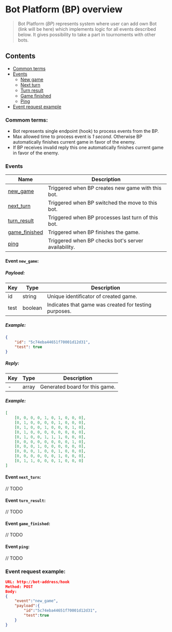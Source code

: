 Bot Platform (BP) overview
=========================

> Bot Platform (*BP*) represents system where user can add own Bot (link will be here) which implements logic for all events described below. It gives possibility to take a part in tournoments with other bots.

## Contents
- [Common terms](#common-terms)
- [Events](#events)
  - [New game](#event-new_game)
  - [Next turn](#event-next_turn)
  - [Turn result](#event-turn-result)
  - [Game finished](#event-game_finished)
  - [Ping](#event-ping)
- [Event request example](#event-request-example)

### Commom terms:
* Bot represents single endpoint (hook) to process events from the BP.
* Max allowed time to process event is *1 second*. Otherwise BP automatically finishes current game in favor of the enemy.
* If BP receives invalid reply this one automatically finishes current game in favor of the enemy.

### Events

| Name                                    | Description                                         |
|-----------------------------------------|-----------------------------------------------------|
| [new_game](#event-new_game)             | Triggered when BP creates new game with this bot.   |
| [next_turn](#event-next_turn)           | Triggered when BP switched the move to this bot.    |
| [turn_result](#event-turn_result)       | Triggered when BP processes last turn of this bot.  |
| [game_finished](#event-game_finished)   | Triggered when BP finishes the game.                |
| [ping](#event-ping)                     | Triggered when BP checks bot's server availability. |

#### Event `new_game`:

##### Payload:
| Key  | Type    | Description                                           |
|------|---------|-------------------------------------------------------|
| id   | string  | Unique identificator of created game.                 |
| test | boolean | Indicates that game was created for testing purposes. |

##### Example:
```json
{
    "id": "5c74eba44651f70001d12d31",
    "test": true
}
```

##### Reply:
| Key  | Type    | Description                                           |
|------|---------|-------------------------------------------------------|
| -    | array   | Generated board for this game.                        |

##### Example:
```json
[
    [0, 0, 0, 0, 1, 0, 1, 0, 0, 0],
    [0, 1, 0, 0, 0, 0, 1, 0, 0, 0],
    [0, 1, 0, 0, 1, 0, 0, 0, 1, 0],
    [0, 1, 0, 0, 0, 0, 0, 0, 0, 0],
    [0, 1, 0, 0, 1, 1, 1, 0, 0, 0],
    [0, 0, 0, 0, 0, 0, 0, 0, 1, 0],
    [0, 0, 0, 1, 0, 0, 0, 0, 0, 0],
    [0, 0, 0, 1, 0, 0, 1, 0, 0, 0],
    [0, 0, 0, 0, 0, 0, 1, 0, 0, 0],
    [0, 1, 1, 0, 0, 0, 1, 0, 0, 0]
]
```

#### Event `next_turn`:
// TODO

#### Event `turn_result`:
// TODO

#### Event `game_finished`:
// TODO

#### Event `ping`:
// TODO

### Event request example:
```json
URL: http://bot-address/hook
Method: POST
Body:
{
    "event":"new_game",
    "payload":{
        "id":"5c74eba44651f70001d12d31",
        "test":true
    }
}
```
